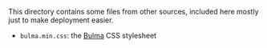 This directory contains some files from other sources, included here
mostly just to make deployment easier.

* `bulma.min.css`: the [Bulma](https://bulma.io/) CSS stylesheet
